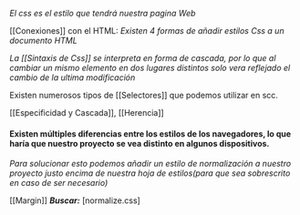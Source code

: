 _El css es el estilo que tendrá nuestra pagina Web_

[[Conexiones]] con el HTML:
_Existen 4 formas de añadir estilos Css a un documento HTML_

_La [[Sintaxis de Css]] se interpreta en forma de cascada, por lo que al cambiar un mismo elemento en dos lugares distintos solo vera reflejado el cambio de la ultima modificación_

Existen numerosos tipos de [[Selectores]] que podemos utilizar en scc.

[[Especificidad y Cascada]], [[Herencia]]

#### **Existen múltiples diferencias entre los estilos de los navegadores, lo que haría que nuestro proyecto se vea distinto en algunos dispositivos.**
_Para solucionar esto podemos añadir un estilo de normalización a nuestro proyecto justo encima de nuestra hoja de estilos(para que sea sobrescrito en caso de ser necesario)_

[[Margin]]
_**Buscar:**_ [normalize.css]
